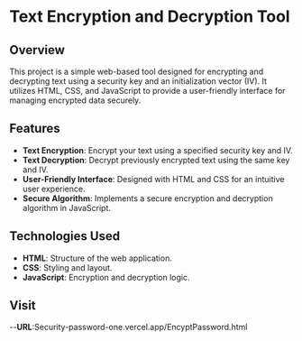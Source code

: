 # Text Encryption and Decryption Tool

## Overview

This project is a simple web-based tool designed for encrypting and decrypting text using a security key and an initialization vector (IV). It utilizes HTML, CSS, and JavaScript to provide a user-friendly interface for managing encrypted data securely.

## Features

- **Text Encryption**: Encrypt your text using a specified security key and IV.
- **Text Decryption**: Decrypt previously encrypted text using the same key and IV.
- **User-Friendly Interface**: Designed with HTML and CSS for an intuitive user experience.
- **Secure Algorithm**: Implements a secure encryption and decryption algorithm in JavaScript.

## Technologies Used

- **HTML**: Structure of the web application.
- **CSS**: Styling and layout.
- **JavaScript**: Encryption and decryption logic.

## Visit
--**URL**:Security-password-one.vercel.app/EncyptPassword.html
